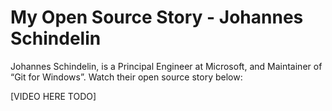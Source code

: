 # My Open Source Story - Johannes Schindelin

Johannes Schindelin, is a Principal Engineer at Microsoft, and Maintainer of “Git for Windows”.  Watch their open source story below: 

[VIDEO HERE TODO]
